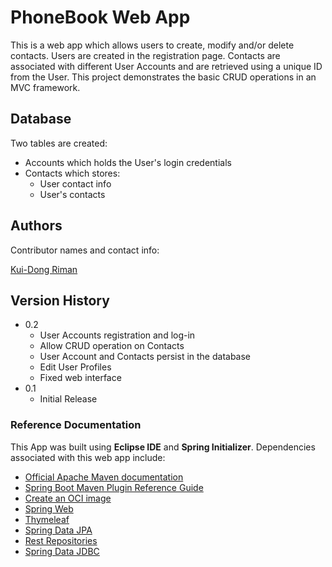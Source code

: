 # PhoneBook Web App

This is a web app which allows users to create, modify and/or delete contacts. Users are created in the registration page. Contacts are associated with different User Accounts and are retrieved using a unique ID from the User. This project demonstrates the basic CRUD operations in an MVC framework.

## Database

Two tables are created:

* Accounts which holds the User's login credentials
* Contacts which stores:
    * User contact info
    * User's contacts

## Authors

Contributor names and contact info:

[Kui-Dong Riman](https://github.com/Kai-03/)

## Version History

* 0.2
    * User Accounts registration and log-in
    * Allow CRUD operation on Contacts
    * User Account and Contacts persist in the database
    * Edit User Profiles
    * Fixed web interface
* 0.1
    * Initial Release

### Reference Documentation

This App was built using **Eclipse IDE** and **Spring Initializer**. Dependencies associated with this web app include:

* [Official Apache Maven documentation](https://maven.apache.org/guides/index.html)
* [Spring Boot Maven Plugin Reference Guide](https://docs.spring.io/spring-boot/docs/2.5.2/maven-plugin/reference/html/)
* [Create an OCI image](https://docs.spring.io/spring-boot/docs/2.5.2/maven-plugin/reference/html/#build-image)
* [Spring Web](https://docs.spring.io/spring-boot/docs/2.5.2/reference/htmlsingle/#boot-features-developing-web-applications)
* [Thymeleaf](https://docs.spring.io/spring-boot/docs/2.5.2/reference/htmlsingle/#boot-features-spring-mvc-template-engines)
* [Spring Data JPA](https://docs.spring.io/spring-boot/docs/2.5.2/reference/htmlsingle/#boot-features-jpa-and-spring-data)
* [Rest Repositories](https://docs.spring.io/spring-boot/docs/2.5.2/reference/htmlsingle/#howto-use-exposing-spring-data-repositories-rest-endpoint)
* [Spring Data JDBC](https://docs.spring.io/spring-data/jdbc/docs/current/reference/html/)

